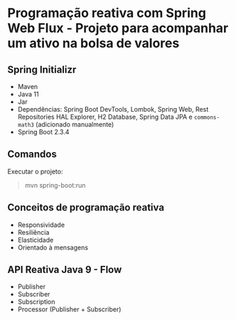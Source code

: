 # Programação reativa com Spring Web Flux - Projeto para acompanhar um ativo na bolsa de valores
## Spring Initializr 
- Maven
- Java 11
- Jar
- Dependências: Spring Boot DevTools, Lombok, Spring Web, Rest Repositories HAL Explorer, H2 Database, Spring Data JPA e `commons-math3` (adicionado manualmente)
- Spring Boot 2.3.4 

## Comandos
Executar o projeto:
>mvn spring-boot:run

## Conceitos de programação reativa
- Responsividade
- Resiliência
- Elasticidade 
- Orientado à mensagens

## API Reativa Java 9 - Flow
- Publisher
- Subscriber
- Subscription
- Processor (Publisher + Subscriber)
